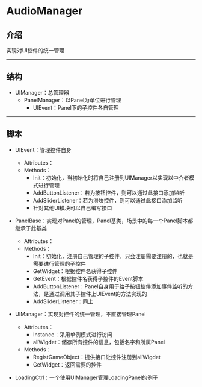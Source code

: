 # AudioManager

## 介绍

实现对UI控件的统一管理

---

## 结构

- UIManager：总管理器
  - PanelManager：以Panel为单位进行管理
    - UIEvent：Panel下的子控件各自管理

---

## 脚本

- UIEvent：管理控件自身
  - Attributes：
  - Methods：
    - Init：初始化，当初始化时将自己注册到UIManager以实现以中介者模式进行管理
    - AddButtonListener：若为按钮控件，则可以通过此接口添加监听
    - AddSliderListener：若为滑块控件，则可以通过此接口添加监听
    - 针对其他UI模块可以自己编写接口



- PanelBase：实现对Panel的管理，Panel基类，场景中的每一个Panel脚本都继承于此基类
  - Attributes：
  - Methods：
    - Init：初始化，注册自己管理的子控件，只会注册需要注册的，也就是需要进行管理的子控件
    - GetWidget：根据控件名获得子控件
    - GetEvent：根据控件名获得子控件的Event脚本
    - AddButtonListener：Panel自身用于给子按钮控件添加事件监听的方法，是通过调用其子控件上UIEvent的方法实现的
    - AddSliderListener：同上



- UIManager：实现对控件的统一管理，不直接管理Panel
  - Attributes：
    - Instance：采用单例模式进行访问
    - allWigdet：储存所有控件的信息，包括名字和所属Panel
  - Methods：
    - RegistGameObject：提供接口让控件注册到allWigdet
    - GetWidget：返回需要的控件



- LoadingCtrl：一个使用UIManager管理LoadingPanel的例子
